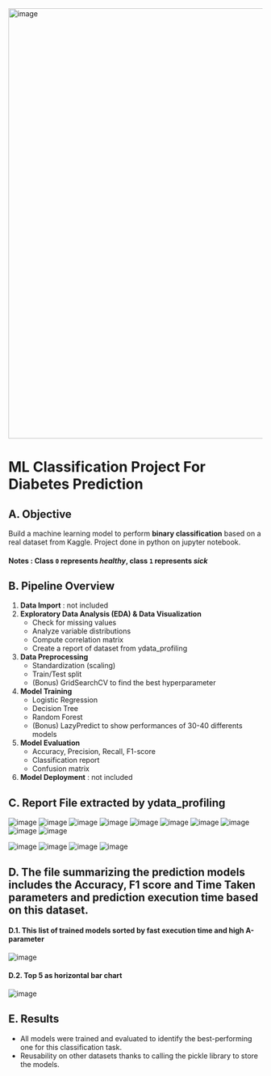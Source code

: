 
<img width="851" alt="image" src="https://github.com/user-attachments/assets/4e6c3b06-e9e9-4fd6-942a-f5639d8a0ca4" />





# ML Classification Project For Diabetes Prediction

## A. Objective
Build a machine learning model to perform **binary classification** based on a real dataset from Kaggle. Project done in python on jupyter notebook.
#### Notes : Class `0` represents *healthy*, class `1` represents *sick*  

## B. Pipeline Overview
1. **Data Import** : not included
2. **Exploratory Data Analysis (EDA) & Data Visualization**  
   - Check for missing values  
   - Analyze variable distributions  
   - Compute correlation matrix
   - Create a report of dataset from ydata_profiling
3. **Data Preprocessing**  
   - Standardization (scaling)
   - Train/Test split
   - (Bonus) GridSearchCV to find the best hyperparameter
4. **Model Training** 
   - Logistic Regression  
   - Decision Tree  
   - Random Forest
   - (Bonus) LazyPredict to show performances of 30-40 differents models
5. **Model Evaluation** 
   - Accuracy, Precision, Recall, F1-score  
   - Classification report  
   - Confusion matrix
6. **Model Deployment** : not included

## C. Report File extracted by ydata_profiling

![image](https://github.com/user-attachments/assets/0d9e51ca-5ba6-4fcf-b06b-17b0a6ac4069)
![image](https://github.com/user-attachments/assets/479b9973-3245-40c8-9a68-8e0fab7e87a1)
![image](https://github.com/user-attachments/assets/e5c42623-e90b-4e15-b83a-89b460e71d97)
![image](https://github.com/user-attachments/assets/4f8dc8b1-b8fb-4503-97f8-40dd97f88140)
![image](https://github.com/user-attachments/assets/29a138f7-dde7-4e6c-9d37-d837943b5879)
![image](https://github.com/user-attachments/assets/3fee7f52-b6b8-4f48-93f5-e70c4aa45f3d)
![image](https://github.com/user-attachments/assets/3740c905-8df1-47ba-a80a-f5ad0bb97001)
![image](https://github.com/user-attachments/assets/387b025d-47a5-4622-a3dd-bca33dd61f4e)
![image](https://github.com/user-attachments/assets/1bb4ce57-5455-48cb-8bb2-51ac28df146a)
![image](https://github.com/user-attachments/assets/3020b72d-04a9-459c-ad3b-8ac1874093c4)



![image](https://github.com/user-attachments/assets/f606a684-9f55-47b3-823f-da131b244a27)
![image](https://github.com/user-attachments/assets/4aa609da-4054-4dae-8631-0d82211abb94)
![image](https://github.com/user-attachments/assets/281c6f43-3e9c-4370-88c3-e4d4fb1e84e5)
![image](https://github.com/user-attachments/assets/23f2357e-d351-4aab-9592-a5c27f9eeeab)


## D. The file summarizing the prediction models includes the Accuracy, F1 score and Time Taken parameters and prediction execution time based on this dataset. 

#### D.1. This list of trained models sorted by fast execution time and high A-parameter

![image](https://github.com/user-attachments/assets/c9f57597-cf36-4983-b4b3-ac684d975bdb)


#### D.2. Top 5 as horizontal bar chart

![image](https://github.com/user-attachments/assets/6fdd69b0-aae6-4fe0-843e-fdc674067ba0)

## E. Results
- All models were trained and evaluated to identify the best-performing one for this classification task.
- Reusability on other datasets thanks to calling the pickle library to store the models.
